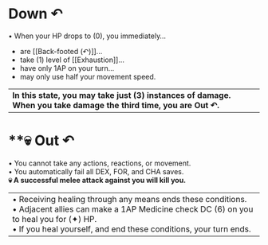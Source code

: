 # Down ↶
• When your HP drops to (0), you immediately…
+ are [[Back-footed (↶)]]...
+ take (1) level of [[Exhaustion]]…
+ have only 1AP on your turn...
+ may only use half your movement speed.

|                                                                                                                   |
| ----------------------------------------------------------------------------------------------------------------- |
| **In this state, you may take just (3) instances of damage. When you take damage the third time, you are Out ↶.** |

# **💀 Out ↶
• You cannot take any actions, reactions, or movement.  
• You automatically fail all DEX, FOR, and CHA saves.  
**💀 A successful melee attack against you will kill you.** 

|                                                                                                                                                                                                                                |
| ------------------------------------------------------------------------------------------------------------------------------------------------------------------------------------------------------------------------------ |
| • Receiving healing through any means ends these conditions.  <br>• Adjacent allies can make a 1AP Medicine check DC (6) on you to heal you for (✦) HP.  <br>• If you heal yourself, and end these conditions, your turn ends. |
